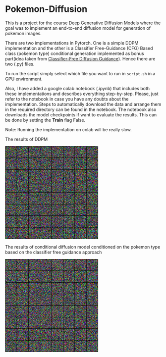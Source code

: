 # Pokemon-Diffusion
This is a project for the course Deep Generative Diffusion Models where the goal was to implement an end-to-end diffusion model for generation of pokemon images.

There are two implementations in Pytorch. One is a simple DDPM implementation and the other is a Classifier Free-Guidance (CFG) Based class (pokemon type) conditional generation implemented as bonus part(idea taken from [Classifier-Free Diffusion Guidance](https://arxiv.org/abs/2207.12598)). Hence there are two (.py) files. 

To run the script simply select which file you want to run in ```script.sh``` in a GPU environment. 

Also, I have added a google colab notebook (.ipynb) that includes both these implementations and describes everything step-by-step. Please, just refer to the notebook in case you have any doubts about the implementation. Steps to automatically download the data and arrange them in the required directory can be found in the notebook. The notebook also downloads the model checkpoints if want to evaluate the results. This can be done by setting the **Train** flag False.

Note: Running the implementation on colab will be really slow.

The results of DDPM 

[](images/backward_animate_new_pred_2_best.gif)
<img src="images/backward_animate_new_pred_2_best.gif" width="300" height="300" />

The results of conditional diffusion model conditioned on the pokemon type based on the classifier free guidance approach

[](images/backward_animate_pred_cfg_3_best_gf_0.5.gif)
<img src="images/backward_animate_pred_cfg_3_best_gf_0.5.gif" width="300" height="300" />
